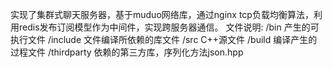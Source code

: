 实现了集群式聊天服务器，基于muduo网络库，通过nginx tcp负载均衡算法，利用redis发布订阅模型作为中间件，实现跨服务器通信。
文件说明:
/bin 产生的可执行文件
/include 文件编译所依赖的库文件
/src C++源文件
/build 编译产生的过程文件
/thirdparty 依赖的第三方库，序列化方法json.hpp
